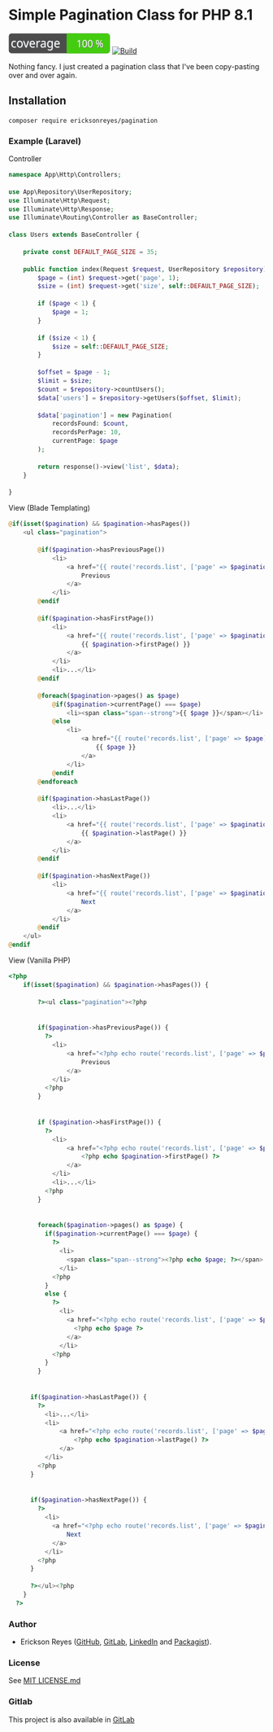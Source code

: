 # Simple Pagination Class for PHP 8.1

![Code Coverage](https://github.com/ericksonreyes/pagination/raw/master/coverage_badge.svg)
[![Build](https://github.com/ericksonreyes/pagination/actions/workflows/merge.yaml/badge.svg?branch=master)](https://github.com/ericksonreyes/pagination/actions/workflows/merge.yaml)

Nothing fancy. I just created a pagination class that I've been copy-pasting over and over again.

## Installation

```shell
composer require ericksonreyes/pagination
```

### Example (Laravel)

Controller

```php
namespace App\Http\Controllers;

use App\Repository\UserRepository;
use Illuminate\Http\Request;
use Illuminate\Http\Response;
use Illuminate\Routing\Controller as BaseController;

class Users extends BaseController {

    private const DEFAULT_PAGE_SIZE = 35;

    public function index(Request $request, UserRepository $repository): Response {
        $page = (int) $request->get('page', 1);
        $size = (int) $request->get('size', self::DEFAULT_PAGE_SIZE);
        
        if ($page < 1) {
            $page = 1;
        }
        
        if ($size < 1) {
            $size = self::DEFAULT_PAGE_SIZE;
        }
        
        $offset = $page - 1;
        $limit = $size;
        $count = $repository->countUsers();
        $data['users'] = $repository->getUsers($offset, $limit);  
        
        $data['pagination'] = new Pagination(
            recordsFound: $count,
            recordsPerPage: 10,
            currentPage: $page
        );
        
        return response()->view('list', $data);
    }
    
}
```

View (Blade Templating)

```php
@if(isset($pagination) && $pagination->hasPages())
    <ul class="pagination">
    
        @if($pagination->hasPreviousPage())
            <li>
                <a href="{{ route('records.list', ['page' => $pagination->previousPage()]) }}">
                    Previous
                </a>
            </li>
        @endif
                        
        @if($pagination->hasFirstPage())
            <li>
                <a href="{{ route('records.list', ['page' => $pagination->firstPage()]) }}">
                    {{ $pagination->firstPage() }}
                </a>
            </li>
            <li>...</li>
        @endif                    
        
        @foreach($pagination->pages() as $page)
            @if($pagination->currentPage() === $page)
                <li><span class="span--strong">{{ $page }}</span></li>
            @else
                <li>
                    <a href="{{ route('records.list', ['page' => $page]) }}">
                        {{ $page }}
                    </a>
                </li>
            @endif
        @endforeach
        
        @if($pagination->hasLastPage())
            <li>...</li>
            <li>
                <a href="{{ route('records.list', ['page' => $pagination->lastPage()]) }}">
                    {{ $pagination->lastPage() }}
                </a>
            </li>
        @endif   
        
        @if($pagination->hasNextPage())
            <li>
                <a href="{{ route('records.list', ['page' => $pagination->hasNextPage()]) }}">                
                    Next
                </a>
            </li>
        @endif             
    </ul>
@endif
```

View (Vanilla PHP)

```php
<?php 
    if(isset($pagination) && $pagination->hasPages()) {
        
        ?><ul class="pagination"><?php
        
        
        if($pagination->hasPreviousPage()) {
          ?>
            <li>
                <a href="<?php echo route('records.list', ['page' => $pagination->previousPage()]) ?>">
                    Previous
                </a>
            </li>
          <?php
        }


        if ($pagination->hasFirstPage()) {
          ?>
            <li>
                <a href="<?php echo route('records.list', ['page' => $pagination->firstPage()]) ?>">
                    <?php echo $pagination->firstPage() ?>
                </a>
            </li>
            <li>...</li>
          <?php
        }
        
        
        foreach($pagination->pages() as $page) {
          if($pagination->currentPage() === $page) { 
            ?>
              <li>
                <span class="span--strong"><?php echo $page; ?></span>
              </li>
            <?php 
          } 
          else { 
            ?>
              <li>
                <a href="<?php echo route('records.list', ['page' => $page]) ?>">
                  <?php echo $page ?>
                </a>
              </li>
            <?php
          } 
        } 
        
        
      if($pagination->hasLastPage()) {
        ?>
          <li>...</li>
          <li>
              <a href="<?php echo route('records.list', ['page' => $pagination->lastPage()]) ?>">
                  <?php echo $pagination->lastPage() ?>
              </a>
          </li>
        <?php
      } 
      
      
      if($pagination->hasNextPage()) { 
        ?>
          <li>
            <a href="<?php echo route('records.list', ['page' => $pagination->hasNextPage()]) ?>">                
                Next
            </a>
          </li>
        <?php 
      }
           
      ?></ul><?php 
    } 
  ?>
```

### Author

* Erickson
  Reyes ([GitHub](https://github.com/ericksonreyes), [GitLab](https://gitlab.com/ericksonreyes/), [LinkedIn](https://www.linkedin.com/in/ericksonreyes/)
  and [Packagist](http://packagist.org/users/ericksonreyes/)).

### License

See [MIT LICENSE.md](LICENSE.md)

### Gitlab

This project is also available in [GitLab](https://gitlab.com/ericksonreyes/pagination) 